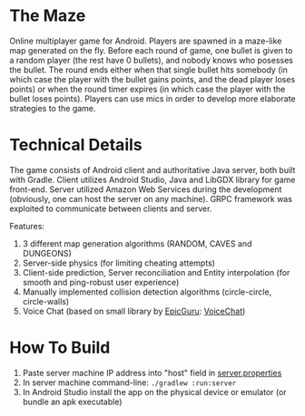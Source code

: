
# The Maze

Online multiplayer game for Android. Players are spawned in a maze-like map generated on the fly. Before each round of game, one bullet is given to a random player (the rest have 0 bullets), and nobody knows who posesses the bullet. The round ends either when that single bullet hits somebody (in which case the player with the bullet gains points, and the dead player loses points) or when the round timer expires (in which case the player with the bullet loses points). Players can use mics in order to develop more elaborate strategies to the game.

# Technical Details

The game consists of Android client and authoritative Java server, both built with Gradle. Client utilizes Android Studio, Java and LibGDX library for game front-end. Server utilized Amazon Web Services during the development (obviously, one can host the server on any machine). GRPC framework was exploited to communicate between clients and server.

Features:
1. 3 different map generation algorithms (RANDOM, CAVES and DUNGEONS)
2. Server-side physics (for limiting cheating attempts)
3. Client-side prediction, Server reconciliation and Entity interpolation (for smooth and ping-robust user experience)
4. Manually implemented collision detection algorithms (circle-circle, circle-walls)
5. Voice Chat (based on small library by [EpicGuru](https://github.com/Epicguru): [VoiceChat](https://github.com/Epicguru/VoiceChat))

# How To Build

1. Paste server machine IP address into "host" field in [server.properties](android/assets/server.properties)
2. In server machine command-line: `./gradlew :run:server`
3. In Android Studio install the app on the physical device or emulator (or bundle an apk executable)
